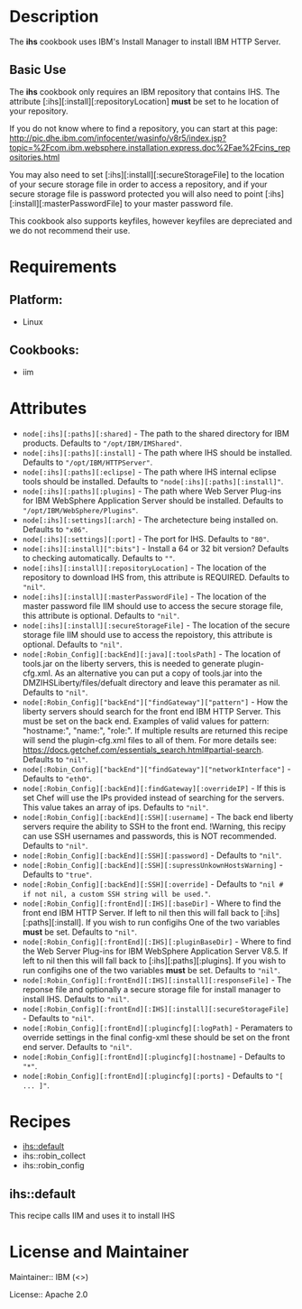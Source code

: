 # Description

The __ihs__ cookbook uses IBM's Install Manager to install IBM HTTP Server.

## Basic Use

The __ihs__ cookbook only requires an IBM repository that contains IHS. The attribute [:ihs][:install][:repositoryLocation] __must__ be set to he location of your repository.

If you do not know where to find a repository, you can start at this page: http://pic.dhe.ibm.com/infocenter/wasinfo/v8r5/index.jsp?topic=%2Fcom.ibm.websphere.installation.express.doc%2Fae%2Fcins_repositories.html


You may also need to set [:ihs][:install][:secureStorageFile] to the location of your secure storage file in order to access a repository, and if your secure storage file is password protected you will also need to point [:ihs][:install][:masterPasswordFile] to your master password file.

This cookbook also supports keyfiles, however keyfiles are depreciated and we do not recommend their use.

# Requirements

## Platform:

* Linux

## Cookbooks:

* iim

# Attributes

* `node[:ihs][:paths][:shared]` - The path to the shared directory for IBM products. Defaults to `"/opt/IBM/IMShared"`.
* `node[:ihs][:paths][:install]` - The path where IHS should be installed. Defaults to `"/opt/IBM/HTTPServer"`.
* `node[:ihs][:paths][:eclipse]` - The path where IHS internal eclipse tools should be installed. Defaults to `"node[:ihs][:paths][:install]"`.
* `node[:ihs][:paths][:plugins]` - The path where Web Server Plug-ins for IBM WebSphere Application Server should be installed. Defaults to `"/opt/IBM/WebSphere/Plugins"`.
* `node[:ihs][:settings][:arch]` - The archetecture being installed on. Defaults to `"x86"`.
* `node[:ihs][:settings][:port]` - The port for IHS. Defaults to `"80"`.
* `node[:ihs][:install][":bits"]` - Install a 64 or 32 bit version? Defaults to checking automatically. Defaults to `""`.
* `node[:ihs][:install][:repositoryLocation]` - The location of the repository to download IHS from, this attribute is REQUIRED. Defaults to `"nil"`.
* `node[:ihs][:install][:masterPasswordFile]` - The location of the master password file IIM should use to access the secure storage file, this attribute is optional. Defaults to `"nil"`.
* `node[:ihs][:install][:secureStorageFile]` - The location of the secure storage file IIM should use to access the repoistory, this attribute is optional. Defaults to `"nil"`.
* `node[:Robin_Config][:backEnd][:java][:toolsPath]` - The location of tools.jar on the liberty servers, this is needed to generate plugin-cfg.xml. As an alternative you can put a copy of tools.jar into the DMZIHSLiberty/files/defualt directory and leave this peramater as nil. Defaults to `"nil"`.
* `node[:Robin_Config]["backEnd"]["findGateway"]["pattern"]` - How the liberty servers should search for the front end IBM HTTP Server. This must be set on the back end. Examples of valid values for pattern: "hostname:<name>", "name:<chef-node-name>", "role:<chef-role>". If multiple results are returned this recipe will send the plugin-cfg.xml files to all of them. For more details see: https://docs.getchef.com/essentials_search.html#partial-search. Defaults to `"nil"`.
* `node[:Robin_Config]["backEnd"]["findGateway"]["networkInterface"]` -  Defaults to `"eth0"`.
* `node[:Robin_Config][:backEnd][:findGateway][:overrideIP]` - If this is set Chef will use the IPs provided instead of searching for the servers. This value takes an array of ips. Defaults to `"nil"`.
* `node[:Robin_Config][:backEnd][:SSH][:username]` - The back end liberty servers require the ability to SSH to the front end. !Warning, this recipy can use SSH usernames and passwords, this is NOT recommended. Defaults to `"nil"`.
* `node[:Robin_Config][:backEnd][:SSH][:password]` -  Defaults to `"nil"`.
* `node[:Robin_Config][:backEnd][:SSH][:supressUnkownHostsWarning]` -  Defaults to `"true"`.
* `node[:Robin_Config][:backEnd][:SSH][:override]` -  Defaults to `"nil # if not nil, a custom SSH string will be used."`.
* `node[:Robin_Config][:frontEnd][:IHS][:baseDir]` - Where to find the front end IBM HTTP Server. If left to nil then this will fall back to [:ihs][:paths][:install]. If you wish to run configihs One of the two variables __must__ be set. Defaults to `"nil"`.
* `node[:Robin_Config][:frontEnd][:IHS][:pluginBaseDir]` - Where to find the Web Server Plug-ins for IBM WebSphere Application Server V8.5. If left to nil then this will fall back to [:ihs][:paths][:plugins]. If you wish to run configihs one of the two variables __must__ be set. Defaults to `"nil"`.
* `node[:Robin_Config][:frontEnd][:IHS][:install][:responseFile]` - The reponse file and optionally a secure storage file for install manager to install IHS. Defaults to `"nil"`.
* `node[:Robin_Config][:frontEnd][:IHS][:install][:secureStorageFile]` -  Defaults to `"nil"`.
* `node[:Robin_Config][:frontEnd][:plugincfg][:logPath]` - Peramaters to override settings in the final config-xml these should be set on the front end server. Defaults to `"nil"`.
* `node[:Robin_Config][:frontEnd][:plugincfg][:hostname]` -  Defaults to `"*"`.
* `node[:Robin_Config][:frontEnd][:plugincfg][:ports]` -  Defaults to `"[ ... ]"`.

# Recipes

* [ihs::default](#ihsdefault)
* ihs::robin_collect
* ihs::robin_config

## ihs::default

This recipe calls IIM and uses it to install IHS

# License and Maintainer

Maintainer:: IBM (<>)

License:: Apache 2.0
